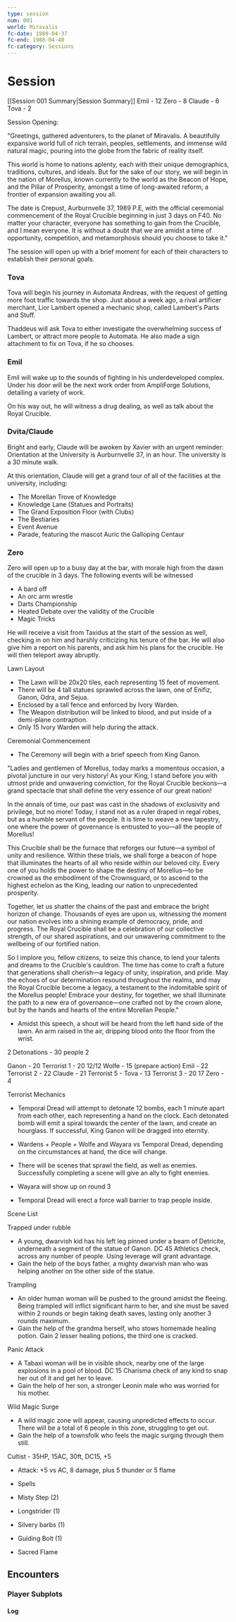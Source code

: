 ```yaml
---
type: session
num: 001
world: Miravalis
fc-date: 1989-04-37
fc-end: 1988-04-40
fc-category: Sessions
---
```

# Session
[[Session 001 Summary|Session Summary]]
Emil - 12
Zero - 8
Claude - 6
Tova - 2

Session Opening:

"Greetings, gathered adventurers, to the planet of Miravalis. A beautifully expansive world full of rich terrain, peoples, settlements, and immense wild natural magic, pouring into the globe from the fabric of reality itself.

This world is home to nations aplenty, each with their unique demographics, traditions, cultures, and ideals. But for the sake of our story, we will begin in the nation of Morellus, known currently to the world as the Beacon of Hope, and the Pillar of Prosperity, amongst a time of long-awaited reform, a frontier of expansion awaiting you all.

The date is Crepust, Aurburnvelle 37, 1989 P.E, with the official ceremonial commencement of the Royal Crucible beginning in just 3 days on F40. No matter your character, everyone has something to gain from the Crucible, and I mean everyone. It is without a doubt that we are amidst a time of opportunity, competition, and metamorphosis should you choose to take it."

The session will open up with a brief moment for each of their characters to establish their personal goals.

### Tova
Tova will begin his journey in Automata Andreas, with the request of getting more foot traffic towards the shop. Just about a week ago, a rival artificer merchant, Lior Lambert opened a mechanic shop, called Lambert's Parts and Stuff. 

Thaddeus will ask Tova to either investigate the overwhelming success of Lambert, or attract more people to Automata. He also made a sign attachment to fix on Tova, if he so chooses.

### Emil
Emil will wake up to the sounds of fighting in his underdeveloped complex. Under his door will be the next work order from AmpliForge Solutions, detailing a variety of work.

On his way out, he will witness a drug dealing, as well as talk about the Royal Crucible.

### Dvita/Claude
Bright and early, Claude will be awoken by Xavier with an urgent reminder: Orientation at the University is Aurburnvelle 37, in an hour. The university is a 30 minute walk.

At this orientation, Claude will get a grand tour of all of the facilities at the university, including:
- The Morellan Trove of Knowledge
- Knowledge Lane (Statues and Portraits)
- The Grand Exposition Floor (with Clubs)
- The Bestiaries
- Event Avenue
- Parade, featuring the mascot Auric the Galloping Centaur

### Zero
Zero will open up to a busy day at the bar, with morale high from the dawn of the crucible in 3 days. The following events will be witnessed
- A bard off
- An orc arm wrestle
- Darts Championship
- Heated Debate over the validity of the Crucible
- Magic Tricks

He will receive a visit from Taxidus at the start of the session as well, checking in on him and harshly criticizing his tenure of the bar. He will also give him a report on his parents, and ask him his plans for the crucible. He will then teleport away abruptly.

Lawn Layout
- The Lawn will be 20x20 tiles, each representing 15 feet of movement.
- There will be 4 tall statues sprawled across the lawn, one of Enifiz, Ganon, Odra, and Sejua.
- Enclosed by a tall fence and enforced by Ivory Warden.
- The Weapon distribution will be linked to blood, and put inside of a demi-plane contraption.
- Only 15 Ivory Warden will help during the attack.

Ceremonial Commencement

- The Ceremony will begin with a brief speech from King Ganon.

"Ladies and gentlemen of Morellus, today marks a momentous occasion, a pivotal juncture in our very history! As your King, I stand before you with utmost pride and unwavering conviction, for the Royal Crucible beckons—a grand spectacle that shall define the very essence of our great nation!

In the annals of time, our past was cast in the shadows of exclusivity and privilege, but no more! Today, I stand not as a ruler draped in regal robes, but as a humble servant of the people. It is time to weave a new tapestry, one where the power of governance is entrusted to you—all the people of Morellus!

This Crucible shall be the furnace that reforges our future—a symbol of unity and resilience. Within these trials, we shall forge a beacon of hope that illuminates the hearts of all who reside within our beloved city. Every one of you holds the power to shape the destiny of Morellus—to be crowned as the embodiment of the Crownsguard, or to ascend to the highest echelon as the King, leading our nation to unprecedented prosperity.

Together, let us shatter the chains of the past and embrace the bright horizon of change. Thousands of eyes are upon us, witnessing the moment our nation evolves into a shining example of democracy, pride, and progress. The Royal Crucible shall be a celebration of our collective strength, of our shared aspirations, and our unwavering commitment to the wellbeing of our fortified nation.

So I implore you, fellow citizens, to seize this chance, to lend your talents and dreams to the Crucible's cauldron. The time has come to craft a future that generations shall cherish—a legacy of unity, inspiration, and pride. May the echoes of our determination resound throughout the realms, and may the Royal Crucible become a legacy, a testament to the indomitable spirit of the Morellus people! Embrace your destiny, for together, we shall illuminate the path to a new era of governance—one crafted not by the crown alone, but by the hands and hearts of the entire Morellan People."

- Amidst this speech, a shout will be heard from the left hand side of the lawn. An arm raised in the air, dripping blood onto the floor from the wrist.

2 Detonations - 30 people
2 

Ganon - 20
Terrorist 1 - 20 12/12
Wolfe - 15 (prepare action)
Emil - 22
Terrorist 2 - 22
Claude - 21
Terrorist 5 - 
Tova - 13
Terrorist 3 - 20 17
Zero - 4


Terrorist Mechanics

- Temporal Dread will attempt to detonate 12 bombs, each 1 minute apart from each other, each representing a hand on the clock. Each detonated bomb will emit a spiral towards the center of the lawn, and create an hourglass. If successful, King Ganon will be dragged into eternity.

- Wardens + People + Wolfe and Wayara vs Temporal Dread, depending on the circumstances at hand, the dice will change.

- There will be scenes that sprawl the field, as well as enemies. Successfully completing a scene will give an ally to fight enemies.
- Wayara will show up on round 3
- Temporal Dread will erect a force wall barrier to trap people inside.

Scene List

Trapped under rubble
- A young, dwarvish kid has his left leg pinned under a beam of Detricite, underneath a segment of the statue of Ganon. DC 45 Athletics check, across any number of people. Using leverage will grant advantage.
- Gain the help of the boys father, a mighty dwarvish man who was helping another on the other side of the statue.

Trampling
- An older human woman will be pushed to the ground amidst the fleeing. Being trampled will inflict significant harm to her, and she must be saved within 2 rounds or begin taking death saves, lasting only another 3 rounds maximum.
- Gain the help of the grandma herself, who stows homemade healing potion. Gain 2 lesser healing potions, the third one is cracked.

Panic Attack
- A Tabaxi woman will be in visible shock, nearby one of the large explosions in a pool of blood. DC 15 Charisma check of any kind to snap her out of it and get her to leave.
- Gain the help of her son, a stronger Leonin male who was worried for his mother.

Wild Magic Surge
- A wild magic zone will appear, causing unpredicted effects to occur. There will be a total of 6 people in this zone, struggling to get out.
- Gain the help of a townsfolk who feels the magic surging through them still.

Cultist - 35HP, 15AC, 30ft, DC15, +5

- Attack: +5 vs AC, 8 damage, plus 5 thunder or 5 flame
- Spells

- Misty Step (2)
- Longstrider (1)
- Silvery barbs (1)
- Guiding Bolt (1)
- Sacred Flame

## Encounters

### Player Subplots

#### Log